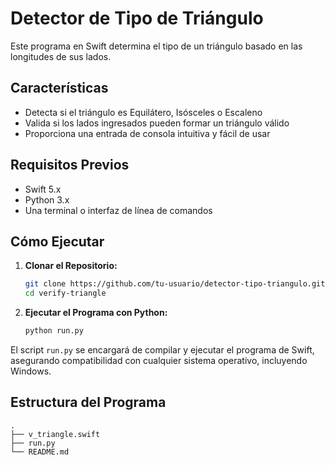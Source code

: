 # Detector de Tipo de Triángulo

Este programa en Swift determina el tipo de un triángulo basado en las longitudes de sus lados.

## Características
- Detecta si el triángulo es Equilátero, Isósceles o Escaleno
- Valida si los lados ingresados pueden formar un triángulo válido
- Proporciona una entrada de consola intuitiva y fácil de usar

## Requisitos Previos
- Swift 5.x
- Python 3.x
- Una terminal o interfaz de línea de comandos

## Cómo Ejecutar
1. **Clonar el Repositorio:**
    ```bash
    git clone https://github.com/tu-usuario/detector-tipo-triangulo.git
    cd verify-triangle
    ```

2. **Ejecutar el Programa con Python:**
    ```bash
    python run.py
    ```

El script `run.py` se encargará de compilar y ejecutar el programa de Swift, asegurando compatibilidad con cualquier sistema operativo, incluyendo Windows.

## Estructura del Programa

```plaintext
.
├── v_triangle.swift
├── run.py
└── README.md
